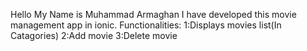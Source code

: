 Hello 
My Name is Muhammad Armaghan 
I have developed this movie management app in ionic.
Functionalities:
1:Displays movies list(In Catagories)
2:Add movie 
3:Delete movie 